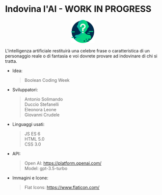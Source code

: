 # Indovina l'AI - WORK IN PROGRESS

<p align="center"><img src="./images/guessAI.png" width="75" height="75"></p>

L'intelligenza artificiale restituirà una celebre frase o caratteristica di un personaggio reale o di fantasia e voi dovrete provare ad indovinare di chi si tratta.

- Idea:

  > Boolean Coding Week

- Sviluppatori:

  > Antonio Solimando <br />
  > Duccio Stefanelli <br />
  > Eleonora Leone <br />
  > Giovanni Crudele <br />

- Linguaggi usati:

  > JS ES 6 <br />
  > HTML 5.0 <br />
  > CSS 3.0 <br />

- API:

  > Open AI: https://platform.openai.com/ <br />
  > Model: gpt-3.5-turbo

- Immagini e Icone:
  > Flat Icons: https://www.flaticon.com/
